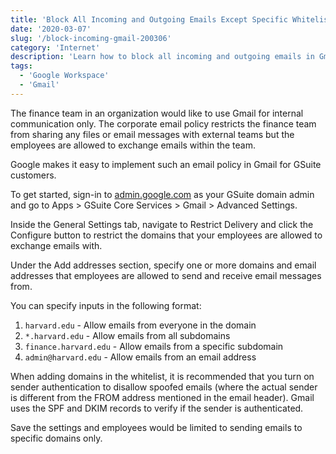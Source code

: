 ```yaml
---
title: 'Block All Incoming and Outgoing Emails Except Specific Whitelisted Domains'
date: '2020-03-07'
slug: '/block-incoming-gmail-200306'
category: 'Internet'
description: 'Learn how to block all incoming and outgoing emails in Gmail except for specific whitelisted domain and email addresses.'
tags:
  - 'Google Workspace'
  - 'Gmail'
---
```


The finance team in an organization would like to use Gmail for internal communication only. The corporate email policy restricts the finance team from sharing any files or email messages with external teams but the employees are allowed to exchange emails within the team.

Google makes it easy to implement such an email policy in Gmail for GSuite customers.

To get started, sign-in to [admin.google.com](https://admin.google.com/AdminHome?hf=ServiceSettings/service=email&subtab=filters) as your GSuite domain admin and go to Apps > GSuite Core Services > Gmail > Advanced Settings.

Inside the General Settings tab, navigate to Restrict Delivery and click the Configure button to restrict the domains that your employees are allowed to exchange emails with.

Under the Add addresses section, specify one or more domains and email addresses that employees are allowed to send and receive email messages from.

You can specify inputs in the following format:

1. `harvard.edu` - Allow emails from everyone in the domain
2. `*.harvard.edu` - Allow emails from all subdomains
3. `finance.harvard.edu` - Allow emails from a specific subdomain
4. `admin@harvard.edu` - Allow emails from an email address

When adding domains in the whitelist, it is recommended that you turn on sender authentication to disallow spoofed emails (where the actual sender is different from the FROM address mentioned in the email header). Gmail uses the SPF and DKIM records to verify if the sender is authenticated.

Save the settings and employees would be limited to sending emails to specific domains only.
